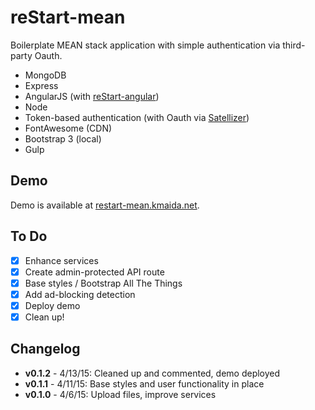 # reStart-mean

Boilerplate MEAN stack application with simple authentication via third-party Oauth.

* MongoDB
* Express
* AngularJS (with [reStart-angular](https://github.com/kmaida/reStart-angular))
* Node
* Token-based authentication (with Oauth via [Satellizer](https://github.com/sahat/satellizer))
* FontAwesome (CDN)
* Bootstrap 3 (local)
* Gulp

## Demo

Demo is available at [restart-mean.kmaida.net](http://restart-mean.kmaida.net).

## To Do

- [x] Enhance services
- [x] Create admin-protected API route
- [x] Base styles / Bootstrap All The Things
- [x] Add ad-blocking detection
- [x] Deploy demo 
- [x] Clean up!
 
## Changelog
 
* **v0.1.2** - 4/13/15: Cleaned up and commented, demo deployed
* **v0.1.1** - 4/11/15: Base styles and user functionality in place
* **v0.1.0** - 4/6/15: Upload files, improve services